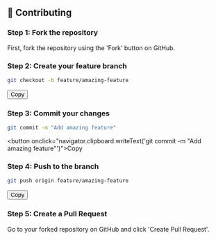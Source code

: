 ## 🤝 Contributing

### Step 1: Fork the repository
First, fork the repository using the 'Fork' button on GitHub.

### Step 2: Create your feature branch
```bash
git checkout -b feature/amazing-feature
```
<button onclick="navigator.clipboard.writeText('git checkout -b feature/amazing-feature')">Copy</button>

### Step 3: Commit your changes
```bash
git commit -m "Add amazing feature"
```
<button onclick="navigator.clipboard.writeText('git commit -m "Add amazing feature"')">Copy</button>

### Step 4: Push to the branch
```bash
git push origin feature/amazing-feature
```
<button onclick="navigator.clipboard.writeText('git push origin feature/amazing-feature')">Copy</button>

### Step 5: Create a Pull Request
Go to your forked repository on GitHub and click 'Create Pull Request'.
